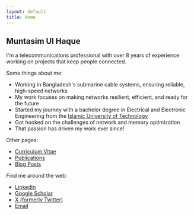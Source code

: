 ```yaml
---
layout: default
title: Home
---
```


## Muntasim Ul Haque

I'm a telecommunications professional with over 8 years of experience working on projects that keep people connected.

Some things about me:
* Working in Bangladesh's submarine cable systems, ensuring reliable, high-speed networks
* My work focuses on making networks resilient, efficient, and ready for the future
* Started my journey with a bachelor degree in Electrical and Electronic Engineering from the [Islamic University of Technology](https://www.iutoic-dhaka.edu/)
* Got hooked on the challenges of network and memory optimization
* That passion has driven my work ever since!

Other pages:
* [Curriculum Vitae](/cv/)
* [Publications](/publications/)
* [Blog Posts](/blog/)

Find me around the web:
* [LinkedIn](https://www.linkedin.com/in/muntasimulhaque/)
* [Google Scholar](https://scholar.google.com/citations?hl=en&user=qsD8a0MAAAAJ&view_op=list_works&sortby=pubdate)
* [X (formerly Twitter)](https://x.com/muntasimulhaque)
* [Email](mailto:muntasim.haque@gmail.com)